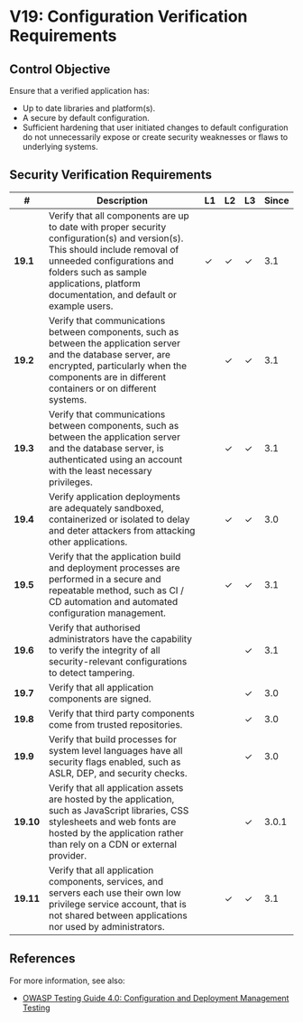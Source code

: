# V19: Configuration Verification Requirements

## Control Objective

Ensure that a verified application has:

* Up to date libraries and platform(s).
* A secure by default configuration.
* Sufficient hardening that user initiated changes to default configuration do not unnecessarily expose or create security weaknesses or flaws to underlying systems.


## Security Verification Requirements

| # | Description | L1 | L2 | L3 | Since |
| --- | --- | --- | --- | -- | -- |
| **19.1** | Verify that all components are up to date with proper security configuration(s) and version(s). This should include removal of unneeded configurations and folders such as sample applications, platform documentation, and default or example users.  | ✓ | ✓ | ✓ | 3.1 |
| **19.2** | Verify that communications between components, such as between the application server and the database server, are encrypted, particularly when the components are in different containers or on different systems. |  | ✓ | ✓ | 3.1 |
| **19.3** | Verify that communications between components, such as between the application server and the database server, is authenticated using an account with the least necessary privileges. |  | ✓ | ✓ | 3.1 |
| **19.4** | Verify application deployments are adequately sandboxed, containerized or isolated to delay and deter attackers from attacking other applications. |  | ✓ | ✓ | 3.0 |
| **19.5** | Verify that the application build and deployment processes are performed in a secure and repeatable method, such as CI / CD automation and automated configuration management.  |  | ✓ | ✓ | 3.1 |
| **19.6** | Verify that authorised administrators have the capability to verify the integrity of all security-relevant configurations to detect tampering.  |  |  | ✓ | 3.1 |
| **19.7** | Verify that all application components are signed. |  |  | ✓ | 3.0 |
| **19.8** | Verify that third party components come from trusted repositories. |  |  | ✓ | 3.0 |
| **19.9** | Verify that build processes for system level languages have all security flags enabled, such as ASLR, DEP, and security checks.  |  |  | ✓ | 3.0 |
| **19.10** | Verify that all application assets are hosted by the application, such as JavaScript libraries, CSS stylesheets and web fonts are hosted by the application rather than rely on a CDN or external provider. |  |  | ✓ | 3.0.1 |
| **19.11** | Verify that all application components, services, and servers each use their own low privilege service account, that is not shared between applications nor used by administrators.  |  | ✓ | ✓ | 3.1 |


## References

For more information, see also:

* [OWASP Testing Guide 4.0: Configuration and Deployment Management Testing](https://www.owasp.org/index.php/Testing_for_configuration_management)
